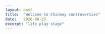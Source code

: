 ```yaml
---
layout: post
title:  "Welcome to Chinmoy controversies"
date:   2020-06-25
excerpt: "life play stage"
---
```

